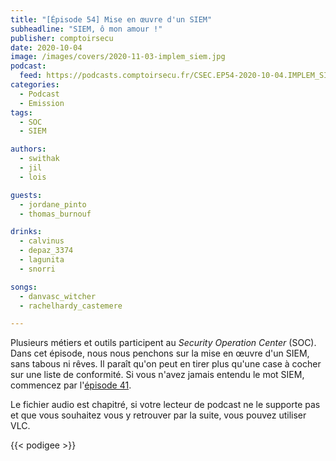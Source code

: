 ```yaml
---
title: "[Épisode 54] Mise en œuvre d'un SIEM"
subheadline: "SIEM, ô mon amour !"
publisher: comptoirsecu
date: 2020-10-04
image: /images/covers/2020-11-03-implem_siem.jpg
podcast:
  feed: https://podcasts.comptoirsecu.fr/CSEC.EP54-2020-10-04.IMPLEM_SIEM.m4a
categories:
  - Podcast
  - Emission
tags:
  - SOC
  - SIEM

authors:
  - swithak
  - jil
  - lois

guests:
  - jordane_pinto
  - thomas_burnouf

drinks:
  - calvinus
  - depaz_3374
  - lagunita
  - snorri

songs:
  - danvasc_witcher
  - rachelhardy_castemere

---
```


Plusieurs métiers et outils participent au *Security Operation Center* (SOC). Dans cet épisode, nous nous penchons sur la mise en œuvre d'un SIEM, sans tabous ni rêves. Il paraît qu'on peut en tirer plus qu'une case à cocher sur une liste de conformité. Si vous n'avez jamais entendu le mot SIEM, commencez par l'[épisode 41](https://www.comptoirsecu.fr/podcast/%C3%A9pisode-41-le-siem--le-soc/).

Le fichier audio est chapitré, si votre lecteur de podcast ne le supporte pas et que vous souhaitez vous y retrouver par la suite, vous pouvez utiliser VLC.

{{< podigee >}}
